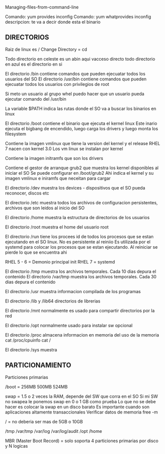 Managing-files-from-command-line

Comando: yum provides inconfig
Comando: yum whatprovides inconfig
descripcion: te va a decir donde esta el binario

DIRECTORIOS
----------------------------------------------
Raiz de linux es /
Change Directory = cd

Todo directorio en celeste es un abin aqui vacceso directo
todo directorio en azul es el directorio en si

El directorio /bin contiene comandos que pueden ejecuatar todos los usuarios del SO
El directorio /usr/bin contiene comandos que pueden ejecuatar todos los usuarios con privilegios de root

Si meto un usuario al grupo whel puedo hacer que un usuario pueda ejecutar comando del /usr/bin

La variable $PATH indica las rutas donde el SO va a buscar los binarios en linux

El directorio /boot contiene el binario que ejecuta el kernel linux
Este inario ejecuta el bigbang de encendido, luego carga los drivers y luego monta los filesystem

Contiene la imagen vmlinux que tiene la version del kernel y el release 
RHEL 7 nacen con kernel 3.0
Los vm linux se instalan por kernel

Contiene la imagen initramfs que son los drivers

Contiene el gestor de arranque grub2 que muestra los kernel disponibles al iniciar el SO
Se puede configurar en /boot/grub2
Ahi indica el kernel y su imagen vmlinux e iniramfs que neceitan para cargar

El directorio /dev muestra los devices - dispositivos que el SO pueda reconocer, discos etc

El directorio /etc muestra todos los archivos de configuracion persistentes, archivos que son leidos al inicio del SO

El directorio /home muestra la estructura de directorios de los usuarios

El directorio /root muestra el home del usuario root

El directorio /run tiene los procees id de todos los procesos que se estan ejecutando en el SO linux. No es persistente al reiniio
Es utilizada por el systemd para colocar los procesos que se estan ejecutando.
Al reiniciar se pierde lo que se encuentra ahi

RHEL 5 - 6 = Demonio principal init
RHEL 7 = systemd

El directorio /tmp muestra los archivos temporales. Cada 10 dias depura el contenido
El directorio /var/tmp muestra los archivos temporales. Cada 30 dias depura el contenido

El directorio /usr muestra informacion compilada de los programas

El directorio /lib y /lib64 directorios de librerias

El directorio /mnt normalmente es usado para compartir directorios por la red

El directorio /opt normalmente usado para instalar sw opcional

El directorio /proc almacena informacion en memoria del uso de la memoria
cat /proc/cpuinfo
cat /

El directorio /sys muestra  


PARTICIONAMIENTO
----------------------------------------------

Particiones primarias

/boot = 256MB 500MB 524MB

swap = 1.5 o 2 veces la RAM, depende del SW que corra en el SO
Si mi SW no swapea le ponemos swap en 0 o 1 GB como prueba
Lo que no se debe hacer es colocar la swap en un disco barato
Es importante cuando son aplicaciones altamente transaccionales
Verificar datos de memoria free -m

/ = no deberia ser mas de 5GB o 10GB

/tmp
/var/tmp
/var/log
/var/log/audit
/opt
/home

MBR (Master Boot Record) = solo soporta 4 particiones primarias por disco y N logicas









